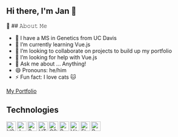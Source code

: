 ## Hi there, I'm Jan 👋

📖 ## 𝙰𝚋𝚘𝚞𝚝 𝙼𝚎

- 🧬 I have a MS in Genetics from UC Davis
- 🌱 I’m currently learning Vue.js
- 👯 I’m looking to collaborate on projects to build up my portfolio
- 🤔 I’m looking for help with Vue.js
- 💬 Ask me about ... Anything!
- 😄 Pronouns: he/him
- ⚡ Fun fact: I love cats 🐱

[My Portfolio](https://janblim.github.io/)

## Technologies

<img align="left" alt="VScode" width="25px" src="https://raw.githubusercontent.com/marwin1991/profile-technology-icons/refs/heads/main/icons/visual_studio_code.png"/>
<img align="left" alt="JavaScript" width="25px" src="https://raw.githubusercontent.com/marwin1991/profile-technology-icons/refs/heads/main/icons/javascript.png"/>
<img align="left" alt="Python" width="25px" src="https://raw.githubusercontent.com/marwin1991/profile-technology-icons/refs/heads/main/icons/python.png"/>
<img align="left" alt="HTML" width="25px" src="https://raw.githubusercontent.com/marwin1991/profile-technology-icons/refs/heads/main/icons/html.png"/>
<img align="left" alt="CSS" width="25px" src="https://raw.githubusercontent.com/marwin1991/profile-technology-icons/refs/heads/main/icons/css.png"/>
<img align="left" alt="React" width="25px" src="https://raw.githubusercontent.com/marwin1991/profile-technology-icons/refs/heads/main/icons/react.png"/>
<img align="left" alt="Vite" width="25px" src="https://raw.githubusercontent.com/marwin1991/profile-technology-icons/refs/heads/main/icons/vite.png"/>
<img align="left" alt="Flask" width="25px" src="https://raw.githubusercontent.com/marwin1991/profile-technology-icons/refs/heads/main/icons/flask.png"/>
<img align="left" alt="PostgreSQL" width="25px" src="https://raw.githubusercontent.com/marwin1991/profile-technology-icons/refs/heads/main/icons/postgresql.png"/>

